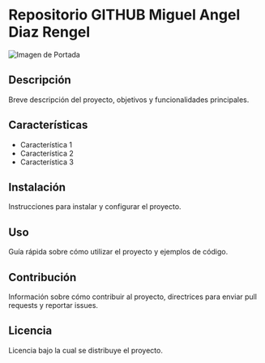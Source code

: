 # Repositorio GITHUB Miguel Angel Diaz Rengel

![Imagen de Portada](url_de_la_imagen)

## Descripción

Breve descripción del proyecto, objetivos y funcionalidades principales.

## Características

- Característica 1
- Característica 2
- Característica 3

## Instalación
Instrucciones para instalar y configurar el proyecto.

## Uso
Guía rápida sobre cómo utilizar el proyecto y ejemplos de código.

## Contribución
Información sobre cómo contribuir al proyecto, directrices para enviar pull requests y reportar issues.

## Licencia
Licencia bajo la cual se distribuye el proyecto.

